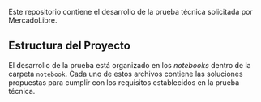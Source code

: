 Este repositorio contiene el desarrollo de la prueba técnica solicitada por MercadoLibre.

## Estructura del Proyecto

El desarrollo de la prueba está organizado en los _notebooks_ dentro de la carpeta `notebook`. Cada uno de estos archivos contiene las soluciones propuestas para cumplir con los requisitos establecidos en la prueba técnica.
